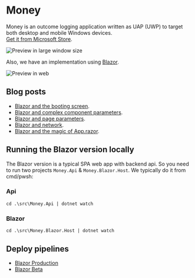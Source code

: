 # Money
Money is an outcome logging application written as UAP (UWP) to target both desktop and mobile Windows devices. 
<br />
<a href='//www.microsoft.com/store/apps/9n50xhgw891s?ocid=badge'>Get it from Microsoft Store</a>.

![Preview in large window size](assets/Preview-large.png)

Also, we have an implementation using [Blazor](https://github.com/aspnet/Blazor).

![Preview in web](assets/Preview-blazor.png)

## Blog posts
 - [Blazor and the booting screen](https://www.neptuo.com/blog/2018/04/blazor-boot-screen/).
 - [Blazor and complex component parameters](https://www.neptuo.com/blog/2018/06/blazor-component-parameters/).
 - [Blazor and page parameters](https://www.neptuo.com/blog/2018/11/blazor-page-parameters/).
 - [Blazor and network](https://www.neptuo.com/blog/2019/12/blazor-network-status/).
 - [Blazor and the magic of App.razor](https://www.neptuo.com/blog/2020/03/blazor-app-razor).

## Running the Blazor version locally

The Blazor version is a typical SPA web app with backend api. So you need to run two projects `Money.Api` & `Money.Blazor.Host`. We typically do it from cmd/pwsh:

### Api
```
cd .\src\Money.Api | dotnet watch
```

### Blazor
```
cd .\src\Money.Blazor.Host | dotnet watch
```

## Deploy pipelines
- [Blazor Production](https://github.com/maraf/com.neptuo.money.app/actions/workflows/deploy.yml)
- [Blazor Beta](https://github.com/maraf/com.neptuo.money.app.beta/actions/workflows/deploy.yml)
